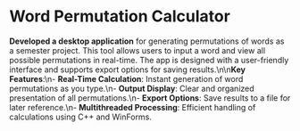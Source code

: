 # Word Permutation Calculator

**Developed a desktop application** for generating permutations of words as a semester project. This tool allows users to input a word and view all possible permutations in real-time. The app is designed with a user-friendly interface and supports export options for saving results.\n\n**Key Features**:\n- **Real-Time Calculation**: Instant generation of word permutations as you type.\n- **Output Display**: Clear and organized presentation of all permutations.\n- **Export Options**: Save results to a file for later reference.\n- **Multithreaded Processing**: Efficient handling of calculations using C++ and WinForms.
